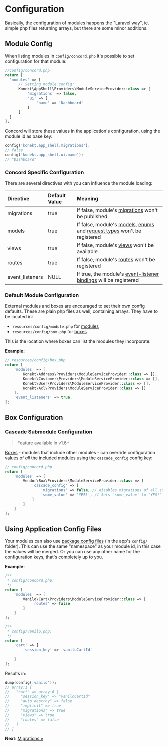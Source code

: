 # Configuration

Basically, the configuration of modules happens the "Laravel way", ie. simple
php files returning arrays, but there are some minor additions.

## Module Config

When listing modules in `config/concord.php` it's possible to set configuration
for that module:

```php
//config/concord.php
return [
  'modules' => [
      // Setting module config:
      Konekt\AppShell\Providers\ModuleServiceProvider::class => [
          'migrations' => false,
          'ui' => [
              'name' => 'Dashboard'              
          ]
      ]
  ]  
];
```

Concord will store these values in the application's configuration, using the
module id as base key:

```php
config('konekt.app_shell.migrations');
// false
config('konekt.app_shell.ui.name');
// "Dashboard"
```

### Concord Specific Configuration

There are several directives with you can influence the module loading:

| Directive       | Default Value | Meaning                                                                                                             |
|:----------------|:--------------|:--------------------------------------------------------------------------------------------------------------------|
| migrations      | true          | If false, module's [migrations](migrations.md) won't be published                                                   |
| models          | true          | If false, module's [models](models.md), [enums](enums.md) and [request types](request-types.md) won't be registered |
| views           | true          | If false, module's [views](views.md) won't be available                                                             |
| routes          | true          | If false, module's [routes](routes.md) won't be registered                                                          |
| event_listeners | NULL          | If true, the module's [event-listener bindings](event-listener-bindings.md) will be registered                      |

### Default Module Configuration

External modules and boxes are encouraged to set their own config defaults.
These are plain php files as well, containing arrays.
They have to be located in:

- `resources/config/module.php` for [modules](modules.md)
- `resources/config/box.php` for [boxes](boxes.md)

This is the location where boxes can list the modules they incorporate:

**Example:**

```php
// resources/config/box.php
return [
    'modules' => [
        Konekt\Address\Providers\ModuleServiceProvider::class => [],
        Konekt\Customer\Providers\ModuleServiceProvider::class => [],
        Konekt\User\Providers\ModuleServiceProvider::class => [],
        Konekt\Acl\Providers\ModuleServiceProvider::class => []
    ],
    'event_listeners' => true,
];
```

## Box Configuration

### Cascade Submodule Configuration

> Feature available in v1.6+

[Boxes](boxes.md) - modules that include other modules - can override configuration
values of *all* the included modules using the `cascade_config` config key:

```php
// config/concord.php
return [
    'modules' => [
        Vendor\Box\Providers\ModuleServiceProvider::class => [
            'cascade_config' => [
                'migrations' => false, // disables migrations of all submodules in the box,
                'some_value' => 'YES!', // Sets `some_value` to "YES!" in all submodules      
            ]
        ]
    ] 
];
```

## Using Application Config Files

Your modules can also use
[package config files](https://laravel.com/docs/8.x/packages#configuration) (in
the app's `config/` folder). This can use the same "namespace" as your module
id, in this case the values will be merged. Or you can use any other name for
the configuration keys, that's completely up to you.

**Example:**

```php
/**
 * config/concord.php:
 */
return [
    'modules' => [
        Vanilo\Cart\Providers\ModuleServiceProvider::class => [
            'routes' => false            
        ]        
    ]
];

/**
 * config/vanilo.php:
 */
return [
    'cart' => [
        'session_key' => 'vaniloCartId'
        
    ]
];
```

Results in:
```php
dump(config('vanilo'));
// array:1 [
//   "cart" => array:6 [
//     "session_key" => "vaniloCartId"
//     "auto_destroy" => false
//     "implicit" => true
//     "migrations" => true
//     "views" => true
//     "routes" => false
//   ]
// ]
```

**Next**: [Migrations &raquo;](migrations.md)
